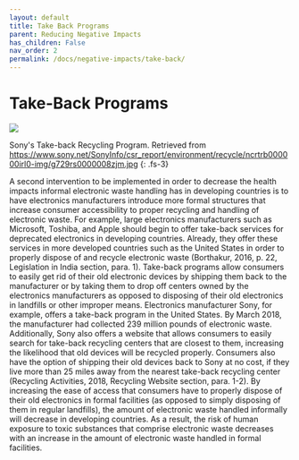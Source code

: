 ```yaml
---
layout: default
title: Take Back Programs
parent: Reducing Negative Impacts
has_children: False
nav_order: 2
permalink: /docs/negative-impacts/take-back/
---
```


# Take-Back Programs
![](https://www.sony.net/SonyInfo/csr_report/environment/recycle/ncrtrb000000irl0-img/g729rs0000008zjm.jpg)

Sony's Take-back Recycling Program. Retrieved from https://www.sony.net/SonyInfo/csr_report/environment/recycle/ncrtrb000000irl0-img/g729rs0000008zjm.jpg
{: .fs-3}

A second intervention to be implemented in order to decrease the health impacts informal electronic waste handling has in developing countries is to have electronics manufacturers introduce more formal structures that increase consumer accessibility to proper recycling and handling of electronic waste. For example, large electronics manufacturers such as Microsoft, Toshiba, and Apple should begin to offer take-back services for deprecated electronics in developing countries. Already, they offer these services in more developed countries such as the United States in order to properly dispose of and recycle electronic waste (Borthakur, 2016, p. 22, Legislation in India section, para. 1). Take-back programs allow consumers to easily get rid of their old electronic devices by shipping them back to the manufacturer or by taking them to drop off centers owned by the electronics manufacturers as opposed to disposing of their old electronics in landfills or other improper means. Electronics manufacturer Sony, for example, offers a take-back program in the United States. By March 2018, the manufacturer had collected 239 million pounds of electronic waste. Additionally, Sony also offers a website that allows consumers to easily search for take-back recycling centers that are closest to them, increasing the likelihood that old devices will be recycled properly. Consumers also have the option of shipping their old devices back to Sony at no cost, if they live more than 25 miles away from the nearest take-back recycling center (Recycling Activities, 2018, Recycling Website section, para. 1-2). By increasing the ease of access that consumers have to properly dispose of their old electronics in formal facilities (as opposed to simply disposing of them in regular landfills), the amount of electronic waste handled informally will decrease in developing countries. As a result, the risk of human exposure to toxic substances that comprise electronic waste decreases with an increase in the amount of electronic waste handled in formal facilities.  

